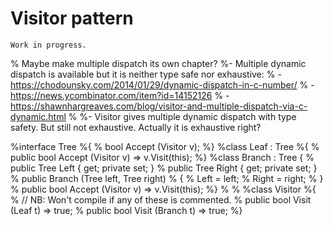 # Visitor pattern

```{warning}
Work in progress.
```

% Maybe make multiple dispatch its own chapter?
%- Multiple dynamic dispatch is available but it is neither type safe nor exhaustive: 
%  - https://chodounsky.com/2014/01/29/dynamic-dispatch-in-c-number/
%  - https://news.ycombinator.com/item?id=14152126
%  - https://shawnhargreaves.com/blog/visitor-and-multiple-dispatch-via-c-dynamic.html
% 
%- Visitor gives multiple dynamic dispatch with type safety. But still not exhaustive. Actually it is exhaustive right?




%interface Tree
%{
%  bool Accept (Visitor v);
%}
%class Leaf : Tree
%{
%  public bool Accept (Visitor v) => v.Visit(this);
%}
%class Branch : Tree {
%  public Tree Left { get; private set; }
%  public Tree Right { get; private set; }
%  public Branch (Tree left, Tree right)
%  {
%    Left = left;
%    Right = right;
%  }
%  public bool Accept (Visitor v) => v.Visit(this);
%}
%
%
%class Visitor
%{
%  // NB: Won't compile if any of these is commented.
%  public bool Visit (Leaf t) => true;
%  public bool Visit (Branch t) => true;
%}

 

